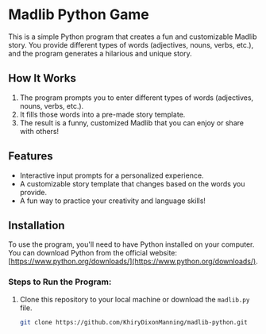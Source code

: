 # Madlib Python Game

This is a simple Python program that creates a fun and customizable Madlib story. You provide different types of words (adjectives, nouns, verbs, etc.), and the program generates a hilarious and unique story.

## How It Works

1. The program prompts you to enter different types of words (adjectives, nouns, verbs, etc.).
2. It fills those words into a pre-made story template.
3. The result is a funny, customized Madlib that you can enjoy or share with others!

## Features

- Interactive input prompts for a personalized experience.
- A customizable story template that changes based on the words you provide.
- A fun way to practice your creativity and language skills!

## Installation

To use the program, you'll need to have Python installed on your computer. You can download Python from the official website: [https://www.python.org/downloads/](https://www.python.org/downloads/).

### Steps to Run the Program:

1. Clone this repository to your local machine or download the `madlib.py` file.
   
   ```bash
   git clone https://github.com/KhiryDixonManning/madlib-python.git

